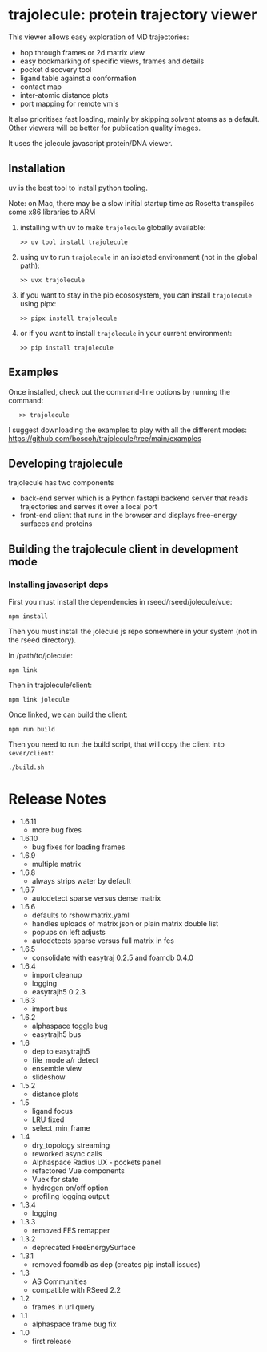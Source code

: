
# trajolecule: protein trajectory viewer

This viewer allows easy exploration of MD trajectories:

- hop through frames or 2d matrix view 
- easy bookmarking of specific views, frames and details
- pocket discovery tool
- ligand table against a conformation
- contact map
- inter-atomic distance plots
- port mapping for remote vm's

It also prioritises fast loading, mainly by skipping solvent
atoms as a default. Other viewers will be better for publication quality images.

It uses the jolecule javascript protein/DNA
viewer. 

## Installation

uv is the best tool to install python tooling.

Note: on Mac, there may be a slow initial startup time as Rosetta transpiles some x86 libraries to ARM

1. installing with uv to make `trajolecule` globally available:

       >> uv tool install trajolecule

2. using uv to run `trajolecule` in an isolated environment (not in the global path):

       >> uvx trajolecule

3. if you want to stay in the pip ecososystem, you can install `trajolecule` using pipx:

       >> pipx install trajolecule

4. or if you want to install `trajolecule` in your current environment:

       >> pip install trajolecule


## Examples

Once installed, check out the command-line options by running the command:

       >> trajolecule

I suggest downloading the examples to play with all the different
modes: https://github.com/boscoh/trajolecule/tree/main/examples

## Developing trajolecule

trajolecule has two components

- back-end server which is a Python fastapi backend server 
  that reads trajectories and serves it over a local port
- front-end client that runs in the browser and displays
  free-energy surfaces and proteins

## Building the trajolecule client in development mode

### Installing javascript deps

First you must install the dependencies in rseed/rseed/jolecule/vue:

    npm install

Then you must install the jolecule js repo somewhere in your system (not in the
rseed directory).

In /path/to/jolecule:

    npm link

Then in trajolecule/client:

    npm link jolecule

Once linked, we can build the client:

    npm run build

Then you need to run the build script, that will copy the client into
`sever/client`:

    ./build.sh


# Release Notes
- 1.6.11
  - more bug fixes
- 1.6.10
  - bug fixes for loading frames
- 1.6.9
  - multiple matrix
- 1.6.8
  - always strips water by default
- 1.6.7
  - autodetect sparse versus dense matrix
- 1.6.6
  - defaults to rshow.matrix.yaml
  - handles uploads of matrix json or plain matrix double list
  - popups on left adjusts
  - autodetects sparse versus full matrix in fes
- 1.6.5
  - consolidate with easytraj 0.2.5 and foamdb 0.4.0
- 1.6.4
  - import cleanup
  - logging
  - easytrajh5 0.2.3
- 1.6.3
  - import bus
- 1.6.2
  - alphaspace toggle bug
  - easytrajh5 bus
- 1.6
  - dep to easytrajh5
  - file_mode a/r detect
  - ensemble view
  - slideshow
- 1.5.2
  - distance plots
- 1.5
  - ligand focus
  - LRU fixed
  - select_min_frame
- 1.4
  - dry_topology streaming
  - reworked async calls
  - Alphaspace Radius UX - pockets panel
  - refactored Vue components
  - Vuex for state
  - hydrogen on/off option
  - profiling logging output
- 1.3.4
  - logging
- 1.3.3
  - removed FES remapper
- 1.3.2
  - deprecated FreeEnergySurface
- 1.3.1
  - removed foamdb as dep (creates pip install issues)
- 1.3
  - AS Communities
  - compatible with RSeed 2.2
- 1.2
    - frames in url query
- 1.1
  - alphaspace frame bug fix
- 1.0
  - first release


